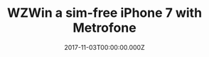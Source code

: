 ---
campaign-uuid: "c-fd2a2d18-d998-46d8-9884-8927f19a1ad0"
type: "Competition"
category: "Technology"
date: "2017-11-03T00:00:00.000Z"
end-date: "2017-12-20T14:01:00.000Z"
disable-form: false
is_promoted: false
has_entry_page: true
title: "WZWin a sim-free iPhone 7 with Metrofone"
competition-description: "Welcome to Metrofone the home of some of the best value\
  \ smartphone deals on the Internet"
hero-header: "Win an iPhone 7 with Metrofone"
hero-subheader: ""
terms-confirmation: "I agree to the competition <a href=\"../etc/nme_metrofone_terms.pdf\"\
  \ target=\"_blank\">T&amp;C</a> and to receive NME & Metrofone newsletters with\
  \ exclusive news and offers.\n"
banner-img: "350x250.png"
logo-left-href: "https://www.metrofone.co.uk/"
logo-left-image: "metrofone_logo.png"
logo-left-title: "Metrofone"
bg-image-hero: "metrofone-header-img.jpg"
bg-image-first: "metrofone-first-img.png"
bg-image-second: "metrofone-second-img.png"
extra-css: "metrofone.css"
section1-content: "<p>Welcome to Metrofone the home of some of the best value smartphone\
  \ deals\n   on the Internet.</p>\n<p>We are part of a company that has been at the\
  \ forefront of the mobile\n   industry for 23 years and was originally set up by\
  \ Clive Bayley, a former\n   member of the prog band Yes, which went on to achieve\
  \ worldwide success\n   in the 70s.</p>\n <p>Over the last 23 years Metrofone have\
  \ forged strong relationships with\n    suppliers from all over the industry and\
  \ are able to provide you with\n    the best advice on our range of all the latest\
  \ handsets on the biggest\n    networks in the UK. Our long-standing reputation\
  \ with suppliers allows us\n    to stock the latest handsets as soon as they are\
  \ released, sometimes even\n    before!</p>\n"
section2-content: "<p>Being an online retailer we are able to offer smartphones from\
  \ major\n   brands (e.g., Apple, Samsung, and Huawei) at the lowest prices while\n\
  \   still offering next day delivery. Plus, every handset your purchase\n   will\
  \ come with at least one free gift on us, some with cashback too.\n   Unlike some\
  \ other websites, when we offer cashback, it is guaranteed\n   and paid automatically\
  \ and directly by us.</p>\n<p><a href=\"https://www.metrofone.co.uk/\"><img src=\"\
  ../img/metrofone_logo.png\"\n   alt=\"Metrofone\" class=\"giver-right-logo\"></a></p>\n\
  <p>As we aren't tied to one network, you will always receive impartial, expert\n\
  \   advice and support before and after your purchase through our customer service\n\
  \   team.</p>\n"
entry-title: "Win a sim-free <span style=\"text-transform:lowercase\">i</span>Phone\
  \ 7 with Metrofone"
entry-content: "<p>\n  Enjoy one of the best phones ever-built, with a slick design,\
  \ fantastic camera, and a world of beautiful apps. Brought to you by Metrofone,\
  \ the home of some of the best value smartphone deals on the Internet.\n</p> <p>\n\
  \  Enter the draw to win a sim-free iPhone 7 by completing the form below before\
  \ 23:59 on !end-date!.\n</p>\n"
has-winner: true
winner-title: "A Tricoli and M Smith won an iPhone 7 with Metrofone"
winner-banner: "nife-winner.png"
---